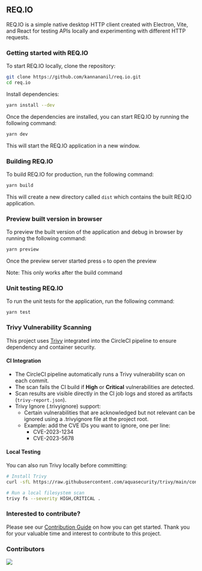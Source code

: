 ## REQ.IO

REQ.IO is a simple native desktop HTTP client created with Electron, Vite, and React for testing APIs locally and experimenting with different HTTP requests.

### Getting started with REQ.IO

To start REQ.IO locally, clone the repository:

```bash
git clone https://github.com/kannananil/req.io.git
cd req.io
```

Install dependencies:

```bash
yarn install --dev
```

Once the dependencies are installed, you can start REQ.IO by running the following command:

```bash
yarn dev
```

This will start the REQ.IO application in a new window.

### Building REQ.IO

To build REQ.IO for production, run the following command:

```bash
yarn build
```

This will create a new directory called `dist` which contains the built REQ.IO application.

### Preview built version in browser

To preview the built version of the application and debug in browser by running the following command:

```bash
yarn preview
```

Once the preview server started press `o` to open the preview

Note: This only works after the build command

### Unit testing REQ.IO
To run the unit tests for the application, run the following command:
```
yarn test
```

### Trivy Vulnerability Scanning
This project uses [Trivy](https://github.com/aquasecurity/trivy) integrated into the CircleCI pipeline to ensure dependency and container security.

#### CI Integration

- The CircleCI pipeline automatically runs a Trivy vulnerability scan on each commit.
- The scan fails the CI build if **High** or **Critical** vulnerabilities are detected.
- Scan results are visible directly in the CI job logs and stored as artifacts (`trivy-report.json`).
- Trivy Ignore (.trivyignore) support:
  - Certain vulnerabilities that are acknowledged but not relevant can be ignored using a .trivyignore file at the project root. 
  - Example: add the CVE IDs you want to ignore, one per line:
    - CVE-2023-1234 
    - CVE-2023-5678

#### Local Testing

You can also run Trivy locally before committing:

```bash
# Install Trivy
curl -sfL https://raw.githubusercontent.com/aquasecurity/trivy/main/contrib/install.sh | sudo sh

# Run a local filesystem scan
trivy fs --severity HIGH,CRITICAL .
```

### Interested to contribute?
Please see our  [Contribution Guide](./CONTRIBUTING.md) on how you can get started. Thank you for your valuable time and interest to contribute to this project.

### Contributors

<a href="https://github.com/req-io/req.io/graphs/contributors">
  <img src="https://contrib.rocks/image?repo=req-io/req.io&max=50" />
</a>
